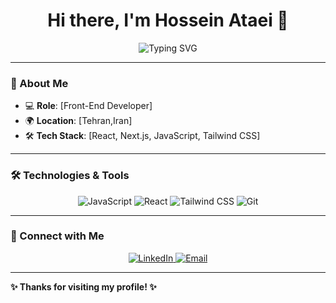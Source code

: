 <h1 align="center">Hi there, I'm Hossein Ataei 👋</h1>
<p align="center">
  <img src="https://readme-typing-svg.demolab.com?font=Fira+Code&size=24&pause=1000&color=F75C7E&center=true&vCenter=true&width=435&lines=Front-End+Developer;Passionate+about+Web+Design;Open+to+Collaboration" alt="Typing SVG">
</p>

---

### 🌟 About Me

- 💻 **Role**: [Front-End Developer]
- 🌍 **Location**: [Tehran,Iran]
- 🛠️ **Tech Stack**: [React, Next.js, JavaScript, Tailwind CSS]

---

### 🛠️ Technologies & Tools

<p align="center">
  <img src="https://img.shields.io/badge/Code-JavaScript-informational?style=flat&logo=javascript&color=yellow" alt="JavaScript">
  <img src="https://img.shields.io/badge/Library-React-informational?style=flat&logo=react&color=61DAFB" alt="React">
  <img src="https://img.shields.io/badge/Style-TailwindCSS-informational?style=flat&logo=tailwindcss&color=38B2AC" alt="Tailwind CSS">
  <img src="https://img.shields.io/badge/Tool-Git-informational?style=flat&logo=git&color=F05032" alt="Git">
</p>

---

### 📱 Connect with Me

<p align="center">
  <a href="https://www.linkedin.com/in/parsa-ataei-a79a6921b/" target="_blank">
    <img src="https://img.shields.io/badge/LinkedIn-0077B5?style=flat&logo=linkedin&logoColor=white" alt="LinkedIn">
  </a>
  <a href="mailto:hosseinataei2002@gmail.com" target="_blank">
    <img src="https://img.shields.io/badge/Email-D14836?style=flat&logo=gmail&logoColor=white" alt="Email">
  </a>
</p>

---

**✨ Thanks for visiting my profile! ✨**
